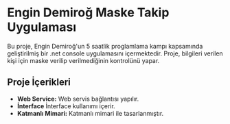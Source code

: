 <h1>Engin Demiroğ Maske Takip Uygulaması</h1>
    <p>Bu proje, Engin Demiroğ'un 5 saatlik proglamlama kampı kapsamında geliştirilmiş bir .net console uygulamasını içermektedir. Proje, bilgileri verilen kişi için maske verilip verilmediğinin kontrolünü yapar.</p>
    <h2>Proje İçerikleri</h2>
    <ul>
        <li><strong>Web Service:</strong> Web servis bağlantısı yapılır.</li>
        <li><strong>İnterface</strong> İnterface kullanımı içerir.</li>
        <li><strong>Katmanlı Mimari:</strong> Katmanlı mimari ile tasarlanmıştır.</li>
    </ul>

